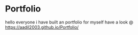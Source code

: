 # Portfolio 
hello everyone i have built an portfolio for myself have a look @ https://aadil2003.github.io/Portfolio/
